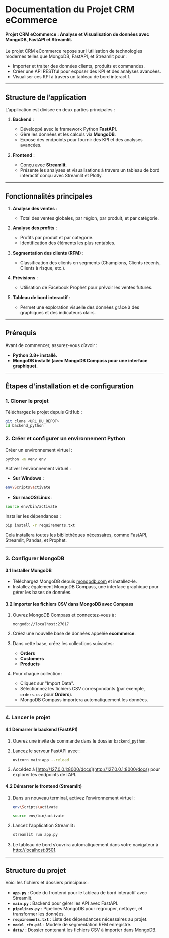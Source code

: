 # Documentation du Projet CRM eCommerce

#### Projet CRM eCommerce : Analyse et Visualisation de données avec MongoDB, FastAPI et Streamlit.

Le projet CRM eCommerce repose sur l’utilisation de technologies modernes telles que MongoDB, FastAPI, et Streamlit pour :

- Importer et traiter des données clients, produits et commandes.
- Créer une API RESTful pour exposer des KPI et des analyses avancées.
- Visualiser ces KPI à travers un tableau de bord interactif.

---

## Structure de l’application

L’application est divisée en deux parties principales :

1. **Backend** :
   - Développé avec le framework Python **FastAPI**.
   - Gère les données et les calculs via **MongoDB**.
   - Expose des endpoints pour fournir des KPI et des analyses avancées.

2. **Frontend** :
   - Conçu avec **Streamlit**.
   - Présente les analyses et visualisations à travers un tableau de bord interactif conçu avec Streamlit et Plotly.

---

## Fonctionnalités principales

1. **Analyse des ventes** :
   - Total des ventes globales, par région, par produit, et par catégorie.

2. **Analyse des profits** :
   - Profits par produit et par catégorie.
   - Identification des éléments les plus rentables.

3. **Segmentation des clients (RFM)** :
   - Classification des clients en segments (Champions, Clients récents, Clients à risque, etc.).

4. **Prévisions** :
   - Utilisation de Facebook Prophet pour prévoir les ventes futures.

5. **Tableau de bord interactif** :
   - Permet une exploration visuelle des données grâce à des graphiques et des indicateurs clairs.

---

## Prérequis

Avant de commencer, assurez-vous d’avoir :

- **Python 3.8+ installé.**
- **MongoDB installé (avec MongoDB Compass pour une interface graphique).**

---

## Étapes d'installation et de configuration

### 1. **Cloner le projet**

Téléchargez le projet depuis GitHub :

```bash
git clone <URL_DU_RÉPÔT>
cd backend_python
```

### 2. **Créer et configurer un environnement Python**

Créer un environnement virtuel :

```bash
python -m venv env
```

Activer l’environnement virtuel :

- **Sur Windows** :

```bash
env\Scripts\activate
```

- **Sur macOS/Linux** :

```bash
source env/bin/activate
```

Installer les dépendances :

```bash
pip install -r requirements.txt
```

Cela installera toutes les bibliothèques nécessaires, comme FastAPI, Streamlit, Pandas, et Prophet.

---

### 3. **Configurer MongoDB**

#### 3.1 Installer MongoDB

- Téléchargez MongoDB depuis [mongodb.com](https://www.mongodb.com/) et installez-le.
- Installez également MongoDB Compass, une interface graphique pour gérer les bases de données.

#### 3.2 Importer les fichiers CSV dans MongoDB avec Compass

1. Ouvrez MongoDB Compass et connectez-vous à :

   ```plaintext
   mongodb://localhost:27017
   ```

2. Créez une nouvelle base de données appelée **ecommerce**.
3. Dans cette base, créez les collections suivantes :

   - **Orders**
   - **Customers**
   - **Products**

4. Pour chaque collection :

   - Cliquez sur "Import Data".
   - Sélectionnez les fichiers CSV correspondants (par exemple, `orders.csv` pour **Orders**).
   - MongoDB Compass importera automatiquement les données.

---

### 4. **Lancer le projet**

#### 4.1 Démarrer le backend (FastAPI)

1. Ouvrez une invite de commande dans le dossier `backend_python`.
2. Lancez le serveur FastAPI avec :

   ```bash
   uvicorn main:app --reload
   ```

3. Accédez à [http://127.0.0.1:8000/docs](http://127.0.0.1:8000/docs) pour explorer les endpoints de l’API.

#### 4.2 Démarrer le frontend (Streamlit)

1. Dans un nouveau terminal, activez l’environnement virtuel :

   ```bash
   env\Scripts\activate
   ```

   ```bash
   source env/bin/activate
   ```

2. Lancez l’application Streamlit :

   ```bash
   streamlit run app.py
   ```

3. Le tableau de bord s’ouvrira automatiquement dans votre navigateur à [http://localhost:8501](http://localhost:8501).

---

## Structure du projet

Voici les fichiers et dossiers principaux :

- **`app.py`** : Code du frontend pour le tableau de bord interactif avec Streamlit.
- **`main.py`** : Backend pour gérer les API avec FastAPI.
- **`pipelines.py`** : Pipelines MongoDB pour regrouper, nettoyer, et transformer les données.
- **`requirements.txt`** : Liste des dépendances nécessaires au projet.
- **`model_rfm.pkl`** : Modèle de segmentation RFM enregistré.
- **`data/`** : Dossier contenant les fichiers CSV à importer dans MongoDB.

